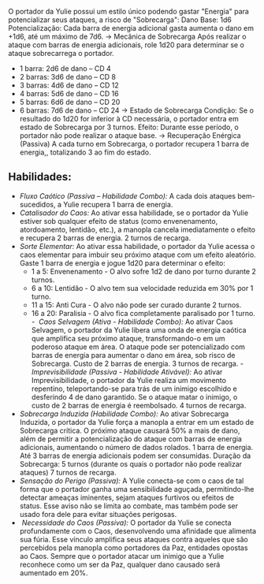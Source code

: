 O portador da Yulie possui um estilo único podendo gastar "Energia" para potencializar seus ataques, a risco de "Sobrecarga":
Dano Base: 1d6
Potencialização: Cada barra de energia adicional gasta aumenta o dano em +1d6, até um máximo de 7d6.
-> Mecânica de Sobrecarga
Após realizar o ataque com barras de energia adicionais, role 1d20 para determinar se o ataque sobrecarrega o portador.
- 1 barra: 2d6 de dano – CD 4
-  2 barras: 3d6 de dano – CD 8
- 3 barras: 4d6 de dano – CD 12
- 4 barras: 5d6 de dano – CD 16
- 5 barras: 6d6 de dano – CD 20
- 6 barras: 7d6 de dano – CD 24
-> Estado de Sobrecarga
Condição: Se o resultado do 1d20 for inferior à CD necessária, o portador entra em estado de Sobrecarga por 3 turnos.
Efeito: Durante esse período, o portador não pode realizar o ataque base.
-> Recuperação Enérgica (Passiva)
A cada turno em Sobrecarga, o portador recupera 1 barra de energia,, totalizando 3 ao fim do estado.
## Habilidades:
-  _Fluxo Caótico (Passiva – Habilidade Combo):_
	A cada dois ataques bem-sucedidos, a Yulie recupera 1 barra de energia.
-  _Catalisador do Caos:_
	Ao ativar essa habilidade, se o portador da Yulie estiver sob qualquer efeito de status (como envenenamento, atordoamento, lentidão, etc.), a manopla cancela imediatamente o efeito e recupera 2 barras de energia. 2 turnos de recarga.
-  _Sorte Elementar:_
	Ao ativar essa habilidade, o portador da Yulie acessa o caos elementar para imbuir seu próximo ataque com um efeito aleatório. Gaste 1 barra de energia e jogue 1d20 para determinar o efeito:
	- 1 a 5: Envenenamento - O alvo sofre 1d2 de dano por turno durante 2 turnos.
	- 6 a 10: Lentidão - O alvo tem sua velocidade reduzida em 30% por 1 turno.
	- 11 a 15: Anti Cura - O alvo não pode ser curado durante 2 turnos.
	- 16 a 20: Paralisia - O alvo fica completamente paralisado por 1 turno.
-  _Caos Selvagem (Ativa - Habilidade Combo):_
	Ao ativar Caos Selvagem, o portador da Yulie libera uma onda de energia caótica que amplifica seu próximo ataque, transformando-o em um poderoso ataque em área.
	O ataque pode ser potencializado com barras de energia para aumentar o dano em área, sob risco de Sobrecarga.
	Custo de 2 barras de energia. 3 turnos de recarga.
-  _Imprevisibilidade (Passiva - Habilidade Ativável):_
	Ao ativar Imprevisibilidade, o portador da Yulie realiza um movimento repentino, teleportando-se para trás de um inimigo escolhido e desferindo 4 de dano garantido.
	Se o ataque matar o inimigo, o custo de 2 barras de energia é reembolsado. 4 turnos de recarga.
-  _Sobrecarga Induzida (Habilidade Combo):_
	Ao ativar Sobrecarga Induzida, o portador da Yulie força a manopla a entrar em um estado de Sobrecarga crítica. O próximo ataque causará 50% a mais de dano, além de permitir a potencialização do ataque com barras de energia adicionais, aumentando o número de dados rolados. 1 barra de energia. Até 3 barras de energia adicionais podem ser consumidas.
	Duração da Sobrecarga: 5 turnos (durante os quais o portador não pode realizar ataques)
	7 turnos de recarga.
-  _Sensação do Perigo (Passiva):_
	A Yulie conecta-se com o caos de tal forma que o portador ganha uma sensibilidade aguçada, permitindo-lhe detectar ameaças iminentes, sejam ataques furtivos ou efeitos de status. Esse aviso não se limita ao combate, mas também pode ser usado fora dele para evitar situações perigosas.
-  _Necessidade do Caos (Passiva):_
	O portador da Yulie se conecta profundamente com o Caos, desenvolvendo uma afinidade que alimenta sua fúria. Esse vínculo amplifica seus ataques contra aqueles que são percebidos pela manopla como portadores da Paz, entidades opostas ao Caos. Sempre que o portador atacar um inimigo que a Yulie reconhece como um ser da Paz, qualquer dano causado será aumentado em 20%.